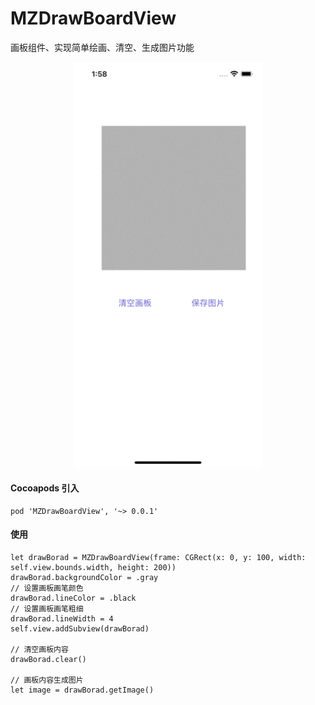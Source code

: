 # MZDrawBoardView
画板组件、实现简单绘画、清空、生成图片功能

<div align=center>
<img src="1.gif" width="300px" />
</div>

#### Cocoapods 引入
```
pod 'MZDrawBoardView', '~> 0.0.1'
```

#### 使用
```
let drawBorad = MZDrawBoardView(frame: CGRect(x: 0, y: 100, width: self.view.bounds.width, height: 200))
drawBorad.backgroundColor = .gray
// 设置画板画笔颜色
drawBorad.lineColor = .black
// 设置画板画笔粗细
drawBorad.lineWidth = 4
self.view.addSubview(drawBorad)

// 清空画板内容
drawBorad.clear()

// 画板内容生成图片
let image = drawBorad.getImage()
```
